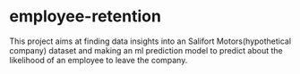 # employee-retention
This project aims at finding data insights into an Salifort Motors(hypothetical company) dataset and making an ml prediction model to predict about the likelihood of an employee to leave the company. 

